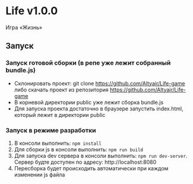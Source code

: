 # Life v1.0.0

Игра «Жизнь»

## Запуск

### Запуск готовой сборки (в репе уже лежит собранный bundle.js)

* Склонировать проект: git clone https://github.com/Altyair/Life-game либо скачать проект из репозитория https://github.com/Altyair/Life-game
* В корневой директории public уже лежит сборка bundle.js
* Для запуска проекта достаточно в браузере запустить index.html, который лежит в директории public

### Запуск в режиме разработки

1. В консоли выполнить: `npm install`
2. Для сборки js в консоли выполнить: `npm run build`
3. Для запуска dev сервера в консоли выполнить: `npm run dev-server`. Сервер будте доступен по адресу: http://localhost:8080
4. Пересборка будет происходить автоматически при каждом изменении js файла
